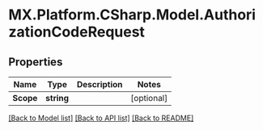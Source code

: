 # MX.Platform.CSharp.Model.AuthorizationCodeRequest

## Properties

Name | Type | Description | Notes
------------ | ------------- | ------------- | -------------
**Scope** | **string** |  | [optional] 

[[Back to Model list]](../README.md#documentation-for-models) [[Back to API list]](../README.md#documentation-for-api-endpoints) [[Back to README]](../README.md)


